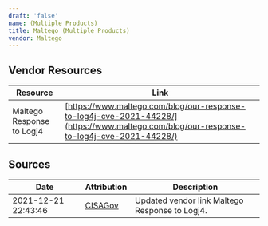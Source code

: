 ```yaml
---
draft: 'false'
name: (Multiple Products)
title: Maltego (Multiple Products)
vendor: Maltego
---
```


## Vendor Resources
| Resource | Link |
| --- | --- |
| Maltego Response to Logj4 | [https://www.maltego.com/blog/our-response-to-log4j-cve-2021-44228/](https://www.maltego.com/blog/our-response-to-log4j-cve-2021-44228/) |



## Sources
| Date | Attribution | Description |
| --- | --- | --- |
| 2021-12-21 22:43:46 | [CISAGov](https://raw.githubusercontent.com/cisagov/log4j-affected-db/develop/README.md) | Updated vendor link Maltego Response to Logj4.  |
